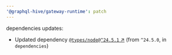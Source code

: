 ```yaml
---
'@graphql-hive/gateway-runtime': patch
---
```


dependencies updates: 

- Updated dependency [`@types/node@^24.5.1` ↗︎](https://www.npmjs.com/package/@types/node/v/24.5.1) (from `^24.5.0`, in `dependencies`)
